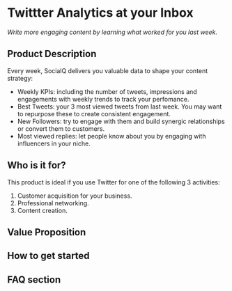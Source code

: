 # Twittter Analytics at your Inbox

*Write more engaging content by learning what worked for you last week.*


## Product Description

Every week, SocialQ delivers you valuable data to shape your content strategy:

* Weekly KPIs: including the number of tweets, impressions and engagements with weekly trends to track your perfomance.
* Best Tweets: your 3 most viewed tweets from last week. You may want to repurpose these to create consistent engagement.
* New Followers: try to engage with them and build synergic relationships or convert them to customers.
* Most viewed replies: let people know about you by engaging with influencers in your niche. 


## Who is it for?

This product is ideal if you use Twitter for one of the following 3 activities:
 
1. Customer acquisition for your business.
2. Professional networking.
3. Content creation.


## Value Proposition

## How to get started

## FAQ section


